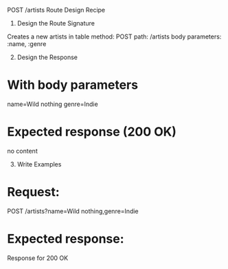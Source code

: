 POST /artists Route Design Recipe

1. Design the Route Signature

Creates a new artists in table
method: POST
path: /artists
body parameters: :name, :genre

2. Design the Response

# With body parameters
name=Wild nothing
genre=Indie

# Expected response (200 OK)
no content

3. Write Examples

# Request:

POST /artists?name=Wild nothing,genre=Indie

# Expected response:

Response for 200 OK
